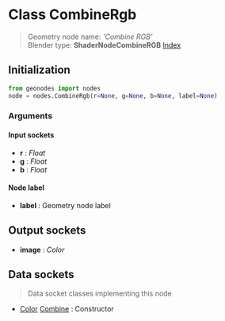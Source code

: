 
# Class CombineRgb

> Geometry node name: _'Combine RGB'_<br>Blender type:  **ShaderNodeCombineRGB**
[Index](/docs/index.md)

## Initialization


```python
from geonodes import nodes
node = nodes.CombineRgb(r=None, g=None, b=None, label=None)
```


### Arguments


#### Input sockets



- **r** : _Float_
- **g** : _Float_
- **b** : _Float_



#### Node label



- **label** : Geometry node label



## Output sockets



- **image** : _Color_



## Data sockets

> Data socket classes implementing this node


- [Color](../sockets/Color.md) [Combine](../sockets/Color.md#combine) : Constructor


